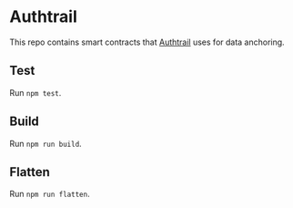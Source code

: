 # Authtrail

This repo contains smart contracts that [Authtrail](https://authtrail.com/) uses for data anchoring.

## Test

Run `npm test`.

## Build

Run `npm run build`.

## Flatten

Run `npm run flatten`.